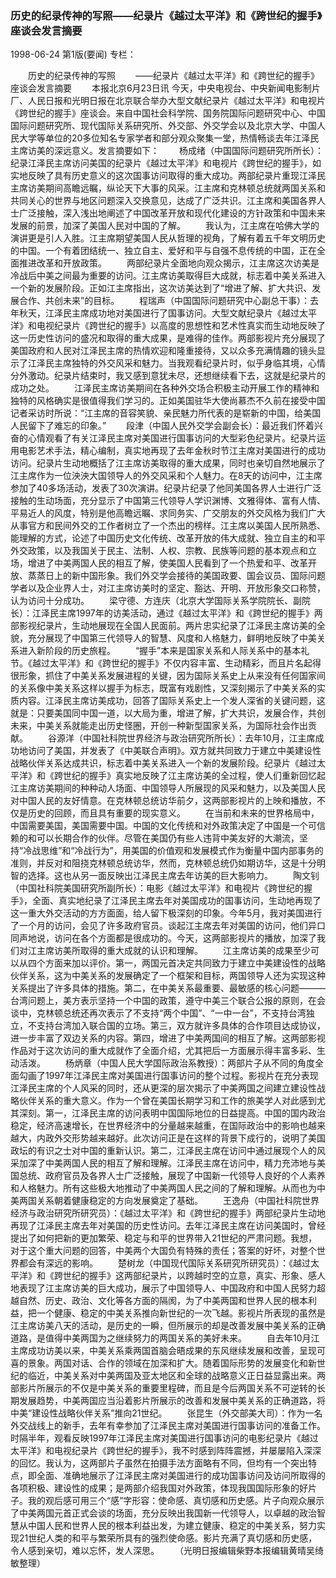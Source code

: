 ### 历史的纪录传神的写照——纪录片《越过太平洋》和《跨世纪的握手》座谈会发言摘要

1998-06-24
第1版(要闻)
专栏：

　　历史的纪录传神的写照
　　——纪录片《越过太平洋》和《跨世纪的握手》座谈会发言摘要
　　本报北京6月23日讯  今天，中央电视台、中央新闻电影制片厂、人民日报和光明日报在北京联合举办大型文献纪录片《越过太平洋》和电视片《跨世纪的握手》座谈会。来自中国社会科学院、国务院国际问题研究中心、中国国际问题研究所、现代国际关系研究所、外交部、外交学会以及北京大学、中国人民大学等单位的20多位知名专家学者和部分观众聚集一堂，热情畅谈去年江泽民主席访美的深远意义。发言摘要如下：
　　杨成绪（中国国际问题研究所所长）：纪录江泽民主席访问美国的纪录片《越过太平洋》和电视片《跨世纪的握手》，如实地反映了具有历史意义的这次国事访问取得的重大成功。两部纪录片重现江泽民主席访美期间高瞻远瞩，纵论天下大事的风采。江主席和克林顿总统就两国关系和共同关心的世界与地区问题深入交换意见，达成了广泛共识。江主席和美国各界人士广泛接触，深入浅出地阐述了中国改革开放和现代化建设的方针政策和中国未来发展的前景，加深了美国人民对中国的了解。
　　我认为，江主席在哈佛大学的演讲更是引人入胜。江主席期望美国人民从哲理的视角，了解有着五千年文明历史的中国。一个有着团结统一、独立自主、爱好和平与自强不息传统的中国，正在全面推进改革和开放政策。
　　两部纪录片全面地向观众揭示，江主席这次访美是冷战后中美之间最为重要的访问。江主席访美取得巨大成就，标志着中美关系进入一个新的发展阶段。正如江主席指出，这次访美达到了“增进了解、扩大共识、发展合作、共创未来”的目标。
　　程瑞声（中国国际问题研究中心副总干事）：去年秋天，江泽民主席成功地对美国进行了国事访问。大型文献纪录片《越过太平洋》和电视纪录片《跨世纪的握手》以高度的思想性和艺术性真实而生动地反映了这一历史性访问的盛况和取得的重大成果，是难得的佳作。两部影视片充分展现了美国政府和人民对江泽民主席的热情欢迎和隆重接待，又以众多充满情趣的镜头显示了江泽民主席独特的外交风采和魅力。当我观看纪录片时，似乎身临其境，心情分外激动。纪录片结束时，我又感到意犹未尽，还想继续看下去，这就是纪录片的成功之处。
　　江泽民主席访美期间在各种外交场合积极主动开展工作的精神和独特的风格确实是很值得我们学习的。正如美国驻华大使尚慕杰不久前在接受中国记者采访时所说：“江主席的音容笑貌、亲民魅力所代表的是崭新的中国，给美国人民留下了难忘的印象。”
　　段津（中国人民外交学会副会长）：最近我们怀着兴奋的心情观看了有关江泽民主席对美国进行国事访问的大型彩色纪录片。纪录片运用电影艺术手法，精心编制，真实地再现了去年金秋时节江主席对美国进行的成功访问。纪录片生动地概括了江主席访美取得的重大成果，同时也亲切自然地展示了江主席作为一位泱泱大国领导人的外交风采和个人魅力。在8天的访问中，江主席参加了40多场活动，发表了30次演讲。纪录片纪录了他同美国各界人士进行广泛接触的生动场面，充分显示了中国第三代领导人学识渊博、文雅得体、富有人情、平易近人的风度，特别是他高瞻远瞩、求同务实、广交朋友的外交风格为我们广大从事官方和民间外交的工作者树立了一个杰出的榜样。江主席以美国人民所熟悉、能理解的方式，论述了中国历史文化传统、改革开放的伟大成就、独立自主的和平外交政策，以及我国关于民主、法制、人权、宗教、民族等问题的基本观点和立场，增进了中美两国人民的相互了解，使美国人民看到了一个热爱和平、改革开放、蒸蒸日上的新中国形象。我们外交学会接待的美国政要、国会议员、国际问题学者以及企业界人士，对江主席访美时的坚定、豁达、开明、开放形象交口称赞，认为访问十分成功。
　　梁守德、方连庆（北京大学国际关系学院院长、副院长）：江泽民主席1997年的访美活动，通过《越过太平洋》和《跨世纪的握手》两部影视纪录片，生动地展现在全国人民面前。两片忠实纪录了江泽民主席访美的全貌，充分展现了中国第三代领导人的智慧、风度和人格魅力，鲜明地反映了中美关系进入新阶段的历史旅程。
　　“握手”本来是国家关系和人际关系中的基本礼节。《越过太平洋》和《跨世纪的握手》不仅内容丰富、生动精彩，而且片名起得很形象，抓住了中美关系发展进程的关键，因为国际关系史上从来没有任何国家间的关系像中美关系这样以握手为标志，既富有戏剧性，又深刻揭示了中美关系的实质内容。江泽民主席访美成功，回答了国际关系史上一个发人深省的关键问题，这就是：只要美国同中国一道，以大局为重，增进了解，扩大共识，发展合作，共创未来，中美关系就能走出历史怪圈，开创一种新型国家关系，为国际社会作出贡献。
　　谷源洋（中国社科院世界经济与政治研究所所长）：去年10月，江主席成功地访问了美国，并发表了《中美联合声明》。双方就共同致力于建立中美建设性战略伙伴关系达成共识，标志着中美关系进入一个新的发展阶段。纪录片《越过太平洋》和《跨世纪的握手》真实地反映了江主席访美的全过程，使人们重新回忆起江主席访美期间的种种动人场面、中国领导人所展现的风采和魅力，以及美国人民对中国人民的友好情意。在克林顿总统访华前夕，这两部影视片的上映和播放，不仅是历史的回顾，而且具有重要的现实意义。
　　在当前和未来的世界格局中，中国需要美国，美国需要中国。中国的文化传统和对外政策决定了中国是一个可信赖的和可以长期合作的伙伴。尽管在美国仍有些人违背中美友好的大潮流，坚持“冷战思维”和“冷战行为”，用美国的价值观和发展模式作为衡量中国内部事务的准则，并反对和阻挠克林顿总统访华，然而，克林顿总统仍如期访华，这是十分明智的选择。这也从另一面反映出江泽民主席去年访美的巨大影响力。
　　陶文钊（中国社科院美国研究所副所长）：电影《越过太平洋》和电视片《跨世纪的握手》，全面、真实地纪录了江泽民主席去年对美国成功的国事访问，生动地再现了这一重大外交活动的方方面面，给人留下极深刻的印象。今年5月，我对美国进行了一个月的访问，会见了许多政府官员。谈起江主席去年对美国的访问，他们异口同声地说，访问在各个方面都是很成功的。今天，这两部影视片的播放，加深了我们对江主席访美所取得的重大成就的认识和理解。
　　江主席访美的成果至少可以从四个方面来加以评价。第一，两国元首决定共同致力于建立中美建设性的战略伙伴关系，这为中美关系的发展确定了一个框架和目标，两国领导人还为实现这种关系提出了许多具体的措施。第二，在中美关系最重要、最敏感的核心问题———台湾问题上，美方表示坚持一个中国的政策，遵守中美三个联合公报的原则，在会谈中，克林顿总统还再次表示了不支持“两个中国”、“一中一台”，不支持台湾独立，不支持台湾加入联合国的立场。第三，双方就许多具体的合作项目达成协议，进一步丰富了双边关系的内容。第四，增进了中美两国间的相互了解。这两部影视作品对于这次访问的重大成就作了全面介绍，尤其把后一方面展示得丰富多彩、生动活泼。
　　杨炳章（中国人民大学国际政治系教授）：两部片子从不同的角度全面勾画了1997年江泽民主席对美国进行国事访问的整个过程。影视片在充分表现江泽民主席的个人风采的同时，还从更深的层次揭示了中美两国之间建立建设性战略伙伴关系的重大意义。作为一个曾在美国长期学习和工作的旅美学人对此感到尤其深刻。第一，江泽民主席的访问表明中国国际地位的日益提高。中国的国内政治稳定，经济高速增长，在世界经济中的分量越来越重，在国际政治中的影响也越来越大，内政外交形势越来越好。此次访问正是在这样的背景下成行的，说明了美国政坛的有识之士对中国的重新认识。第二，江泽民主席在访问中通过展现个人的风采加深了中美两国人民的相互了解和理解。江泽民主席在访问中，精力充沛地与美国总统、政府官员及各界人士广泛接触，展现了中国新一代领导人良好的个人素养和人格魅力。所有这些极大地推动了中美两国人民之间的了解和理解。从而也为中美两国关系朝着健康稳定的方向发展奠定了基础。
　　王逸舟（中国社科院世界经济与政治研究所研究员）：《越过太平洋》和《跨世纪的握手》两部纪录片生动地再现了江泽民主席去年对美国的历史性访问。去年江泽民主席在访问美国时，曾经提出了如何把新的更加繁荣、稳定与和平的世界带入21世纪的严肃问题。我想，对于这个重大问题的回答，中美两个大国负有特殊的责任；答案的好坏，对整个世界都会有深远的影响。
　　楚树龙（中国现代国际关系研究所研究员）：《越过太平洋》和《跨世纪的握手》这两部纪录片，以跨越时空的立意，真实、形象、感人地表现了江主席访美的巨大成功，展示了中国领导人、中国政府和中国人民努力超越自然、历史、政治、文化等各方面的隔阂，为了中美两国和世界人民的根本利益，把一个健康、稳定的中美关系推向新世纪的一次飞越。影视片所表现的虽然是江主席访美八天的活动，是历史的一瞬，但所展示的却是改善发展中美关系的正确道路，是值得中美两国为之继续努力的两国关系的美好未来。
　　自去年10月江主席成功访美以来，中美关系乘两国首脑会晤成果的东风继续发展和改善，呈现可喜的景象。两国对话、合作的领域在加深和扩大。随着国际形势的发展变化和新世纪的临近，中美关系对中美两国及亚太地区和全球的战略意义正日益显露出来。两部影片所展示的不仅是中美关系的重要里程碑，而且是今后两国关系不可逆转的长期发展趋势，中美两国应当沿着影片所展示的改善和发展中美关系的正确道路，将中美“建设性战略伙伴关系”推向21世纪。
　　张昆生（外交部美大司）：作为一名外交战线上的新手，去年有幸参加了江泽民主席对美国进行国事访问的准备工作。时隔半年，观看反映1997年江泽民主席对美国进行国事访问的电影纪录片《越过太平洋》和电视纪录片《跨世纪的握手》，我不时感到阵阵震撼，并屡屡陷入深深的回忆。我认为，这两部片子虽然在拍摄手法方面略有不同，但均有一个突出特点，即全面、准确地展示了江泽民主席对美国进行的成功国事访问及访问所取得的各项积极、建设性的成果；是两部介绍我国对外政策，体现我国国际形象的好片子。我的观后感可用三个“感”字形容：使命感、真切感和历史感。片子向观众展示了中美两国元首正式会谈的场面，充分反映出我国新一代领导人，以卓越的政治智慧从中国人民和世界人民的根本利益出发，为建立健康、稳定的中美关系，努力实现21世纪人类的和平与繁荣所具有的强烈使命感。影片充满了真切感和历史感，令人感到亲切，难以忘怀，发人深思。
　　（光明日报编辑柴野本报编辑黄晴吴绮敏整理）
